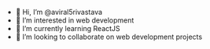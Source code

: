 - 👋 Hi, I’m @aviral5rivastava
- 👀 I’m interested in web development
- 🌱 I’m currently learning ReactJS
- 💞️ I’m looking to collaborate on web development projects


<!---
aviral5rivastava/aviral5rivastava is a ✨ special ✨ repository because its `README.md` (this file) appears on your GitHub profile.
You can click the Preview link to take a look at your changes.
--->
